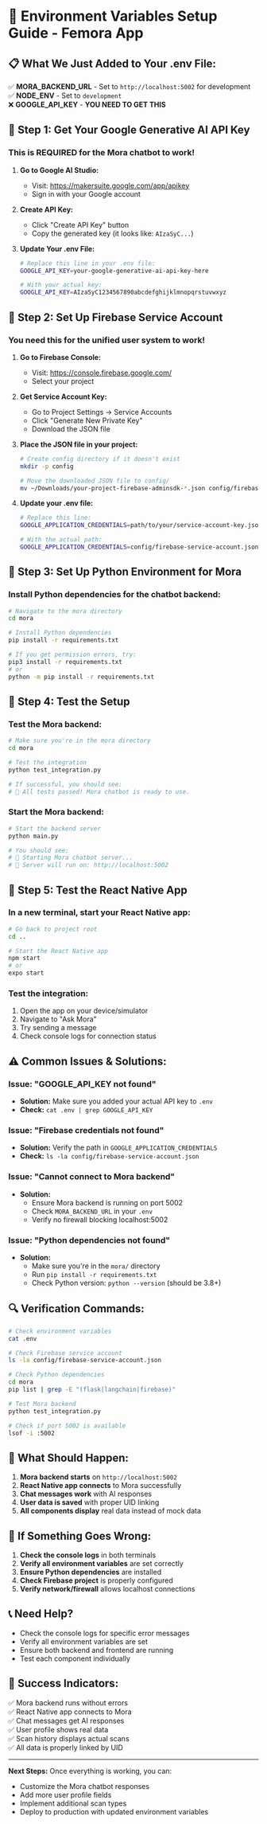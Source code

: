 # 🚀 Environment Variables Setup Guide - Femora App

## 📋 **What We Just Added to Your .env File:**

✅ **MORA_BACKEND_URL** - Set to `http://localhost:5002` for development  
✅ **NODE_ENV** - Set to `development`  
❌ **GOOGLE_API_KEY** - **YOU NEED TO GET THIS**  

## 🔑 **Step 1: Get Your Google Generative AI API Key**

### **This is REQUIRED for the Mora chatbot to work!**

1. **Go to Google AI Studio:**
   - Visit: https://makersuite.google.com/app/apikey
   - Sign in with your Google account

2. **Create API Key:**
   - Click "Create API Key" button
   - Copy the generated key (it looks like: `AIzaSyC...`)

3. **Update Your .env File:**
   ```bash
   # Replace this line in your .env file:
   GOOGLE_API_KEY=your-google-generative-ai-api-key-here
   
   # With your actual key:
   GOOGLE_API_KEY=AIzaSyC1234567890abcdefghijklmnopqrstuvwxyz
   ```

## 🔧 **Step 2: Set Up Firebase Service Account**

### **You need this for the unified user system to work!**

1. **Go to Firebase Console:**
   - Visit: https://console.firebase.google.com/
   - Select your project

2. **Get Service Account Key:**
   - Go to Project Settings → Service Accounts
   - Click "Generate New Private Key"
   - Download the JSON file

3. **Place the JSON file in your project:**
   ```bash
   # Create config directory if it doesn't exist
   mkdir -p config
   
   # Move the downloaded JSON file to config/
   mv ~/Downloads/your-project-firebase-adminsdk-*.json config/firebase-service-account.json
   ```

4. **Update your .env file:**
   ```bash
   # Replace this line:
   GOOGLE_APPLICATION_CREDENTIALS=path/to/your/service-account-key.json
   
   # With the actual path:
   GOOGLE_APPLICATION_CREDENTIALS=config/firebase-service-account.json
   ```

## 🐍 **Step 3: Set Up Python Environment for Mora**

### **Install Python dependencies for the chatbot backend:**

```bash
# Navigate to the mora directory
cd mora

# Install Python dependencies
pip install -r requirements.txt

# If you get permission errors, try:
pip3 install -r requirements.txt
# or
python -m pip install -r requirements.txt
```

## 🧪 **Step 4: Test the Setup**

### **Test the Mora backend:**

```bash
# Make sure you're in the mora directory
cd mora

# Test the integration
python test_integration.py

# If successful, you should see:
# 🎉 All tests passed! Mora chatbot is ready to use.
```

### **Start the Mora backend:**

```bash
# Start the backend server
python main.py

# You should see:
# 🚀 Starting Mora chatbot server...
# 📍 Server will run on: http://localhost:5002
```

## 📱 **Step 5: Test the React Native App**

### **In a new terminal, start your React Native app:**

```bash
# Go back to project root
cd ..

# Start the React Native app
npm start
# or
expo start
```

### **Test the integration:**
1. Open the app on your device/simulator
2. Navigate to "Ask Mora"
3. Try sending a message
4. Check console logs for connection status

## ⚠️ **Common Issues & Solutions:**

### **Issue: "GOOGLE_API_KEY not found"**
- **Solution:** Make sure you added your actual API key to `.env`
- **Check:** `cat .env | grep GOOGLE_API_KEY`

### **Issue: "Firebase credentials not found"**
- **Solution:** Verify the path in `GOOGLE_APPLICATION_CREDENTIALS`
- **Check:** `ls -la config/firebase-service-account.json`

### **Issue: "Cannot connect to Mora backend"**
- **Solution:** 
  - Ensure Mora backend is running on port 5002
  - Check `MORA_BACKEND_URL` in your `.env`
  - Verify no firewall blocking localhost:5002

### **Issue: "Python dependencies not found"**
- **Solution:** 
  - Make sure you're in the `mora/` directory
  - Run `pip install -r requirements.txt`
  - Check Python version: `python --version` (should be 3.8+)

## 🔍 **Verification Commands:**

```bash
# Check environment variables
cat .env

# Check Firebase service account
ls -la config/firebase-service-account.json

# Check Python dependencies
cd mora
pip list | grep -E "(flask|langchain|firebase)"

# Test Mora backend
python test_integration.py

# Check if port 5002 is available
lsof -i :5002
```

## 🎯 **What Should Happen:**

1. **Mora backend starts** on `http://localhost:5002`
2. **React Native app connects** to Mora successfully
3. **Chat messages work** with AI responses
4. **User data is saved** with proper UID linking
5. **All components display** real data instead of mock data

## 🚨 **If Something Goes Wrong:**

1. **Check the console logs** in both terminals
2. **Verify all environment variables** are set correctly
3. **Ensure Python dependencies** are installed
4. **Check Firebase project** is properly configured
5. **Verify network/firewall** allows localhost connections

## 📞 **Need Help?**

- Check the console logs for specific error messages
- Verify all environment variables are set
- Ensure both backend and frontend are running
- Test each component individually

## 🎉 **Success Indicators:**

✅ Mora backend runs without errors  
✅ React Native app connects to Mora  
✅ Chat messages get AI responses  
✅ User profile shows real data  
✅ Scan history displays actual scans  
✅ All data is properly linked by UID  

---

**Next Steps:** Once everything is working, you can:
- Customize the Mora chatbot responses
- Add more user profile fields
- Implement additional scan types
- Deploy to production with updated environment variables
